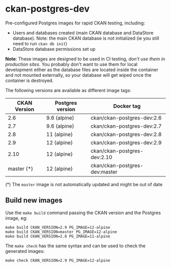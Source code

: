 # ckan-postgres-dev

Pre-configured Postgres images for rapid CKAN testing, including:

* Users and databases created (main CKAN database and DataStore database). Note: the main CKAN database is not initialized (ie you still need to run `ckan db init`)
* DataStore database permissions set up

**Note**: These images are designed to be used in CI testing, *don't use them in production sites*. You probably don't want to use them for local development either as the database files are located inside the container and not mounted externally, so your database will get wiped once the container is destroyed.

The following versions are available as different image tags:

| CKAN Version | Postgres version | Docker tag |
| --- | --- | --- |
| 2.6 | 9.6 (alpine) | ckan/ckan-postgres-dev:2.6 |
| 2.7 | 9.6 (alpine) |ckan/ckan-postgres-dev:2.7 |
| 2.8 | 11 (alpine) | ckan/ckan-postgres-dev:2.8 |
| 2.9 | 12 (alpine) | ckan/ckan-postgres-dev:2.9 |
| 2.10 | 12 (alpine) | ckan/ckan-postgres-dev:2.10 |
| master (*) | 12 (alpine) | ckan/ckan-postgres-dev:master |

(*) The `master` image is not automatically updated and might be out of date


## Build new images

Use the `make build` command passing the CKAN version and the Postgres image, eg:

    make build CKAN_VERSION=2.9 PG_IMAGE=12-alpine
    make build CKAN_VERSION=master PG_IMAGE=12-alpine
    make build CKAN_VERSION=2.8 PG_IMAGE=11-alpine

The `make check` has the same syntax and can be used to check the generated images:

    make check CKAN_VERSION=2.9 PG_IMAGE=12-alpine
